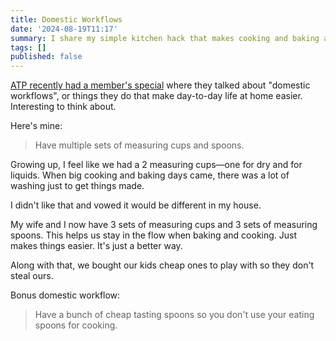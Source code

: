 ```yaml
---
title: Domestic Workflows
date: '2024-08-19T11:17'
summary: I share my simple kitchen hack that makes cooking and baking a breeze.
tags: []
published: false
---
```

[ATP recently had a member's special](https://atp.fm/atp-insider-domestic-workflows) where they talked about "domestic workflows", or things they do that make day-to-day life at home easier. Interesting to think about.

Here's mine:

> Have multiple sets of measuring cups and spoons.

Growing up, I feel like we had a 2 measuring cups—one for dry and for liquids. When big cooking and baking days came, there was a lot of washing just to get things made.

I didn't like that and vowed it would be different in my house.

My wife and I now have 3 sets of measuring cups and 3 sets of measuring spoons. This helps us stay in the flow when baking and cooking. Just makes things easier. It's just a better way.

Along with that, we bought our kids cheap ones to play with so they don't steal ours.

Bonus domestic workflow:

> Have a bunch of cheap tasting spoons so you don't use your eating spoons for cooking.
